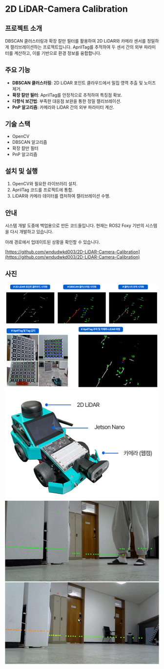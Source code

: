 # 2D LiDAR-Camera Calibration

## 프로젝트 소개
DBSCAN 클러스터링과 확장 칼만 필터를 활용하여 2D LiDAR와 카메라 센서를 정밀하게 캘리브레이션하는 프로젝트입니다. AprilTag를 추적하여 두 센서 간의 외부 파라미터를 계산하고, 이를 기반으로 환경 정보를 융합합니다.

## 주요 기능
- **DBSCAN 클러스터링**: 2D LiDAR 포인트 클라우드에서 밀집 영역 추출 및 노이즈 제거.
- **확장 칼만 필터**: AprilTag를 안정적으로 추적하여 특징점 확보.
- **다항식 보간법**: 부족한 대응점 보완을 통한 정밀 캘리브레이션.
- **PnP 알고리즘**: 카메라와 LiDAR 간의 외부 파라미터 계산.

## 기술 스택
- OpenCV
- DBSCAN 알고리즘
- 확장 칼만 필터
- PnP 알고리즘

## 설치 및 실행
1. OpenCV와 필요한 라이브러리 설치.
2. AprilTag 코드를 프로젝트에 통합.
3. LiDAR와 카메라 데이터를 캡처하여 캘리브레이션 수행.

## 안내
시스템 개발 도중에 백업용으로 만든 코드들입니다.
현재는 ROS2 Foxy 기반의 시스템을 다시 개발하고 있습니다.

아래 경로에서 업데이트된 상황을 확인할 수 있습니다.

[https://github.com/wndudwkd003/2D-LiDAR-Camera-Calibration](https://github.com/wndudwkd003/2D-LiDAR-Camera-Calibration)


## 사진
![캘리브레이션 결과](https://github.com/Bojogae/Materials/blob/main/2D-LiDAR-Camera-Calibration/1.png)
![캘리브레이션 결과](https://github.com/Bojogae/Materials/blob/main/2D-LiDAR-Camera-Calibration/2.png)
![캘리브레이션 결과](https://github.com/Bojogae/Materials/blob/main/2D-LiDAR-Camera-Calibration/3.png)
![캘리브레이션 결과](https://github.com/Bojogae/Materials/blob/main/2D-LiDAR-Camera-Calibration/4.gif)
![캘리브레이션 결과](https://github.com/Bojogae/Materials/blob/main/2D-LiDAR-Camera-Calibration/5.gif)
